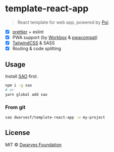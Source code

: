 # template-react-app

> React template for web app, powered by [Poi](https://poi.js.org/).

- [x] [prettier](https://github.com/prettier/prettier) + eslint
- [x] PWA support (by [Workbox](https://developers.google.com/web/tools/workbox/) & [pwacompat](https://github.com/GoogleChromeLabs/pwacompat))
- [x] [TailwindCSS](https://tailwindcss.com/) & SASS
- [x] Routing & code splitting

## Usage

Install [SAO](https://github.com/egoist/sao) first.

```bash
npm i -g sao
# or
yarn global add sao
```

### From git

```bash
sao dwarvesf/template-react-app -u my-project
```

## License

MIT &copy; [Dwarves Foundation](https://github.com/dwarvesf)
